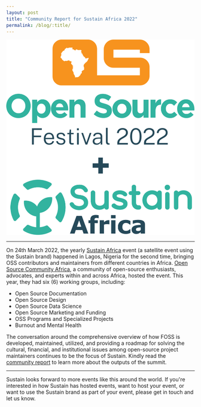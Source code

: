 ```yaml
---
layout: post
title: "Community Report for Sustain Africa 2022"
permalink: /blog/:title/
---
```

    
![image](/assets/img/events/sustain-africa-2022.svg)

---

On 24th March 2022, the yearly [Sustain Africa](https://festival.oscafrica.org/2022/sustain-africa) event (a satellite event using the Sustain brand) happened in Lagos, Nigeria for the second time, bringing OSS contributors and maintainers from different countries in Africa. [Open Source Community Africa](https://oscafrica.org), a community of open-source enthusiasts, advocates, and experts within and across Africa, hosted the event. This year, they had six (6) working groups, including:

* Open Source Documentation
* Open Source Design
* Open Source Data Science
* Open Source Marketing and Funding
* OSS Programs and Specialized Projects
* Burnout and Mental Health

The conversation around the comprehensive overview of how FOSS is developed, maintained, utilized, and providing a roadmap for solving the cultural, financial, and institutional issues among open-source project maintainers continues to be the focus of Sustain. Kindly read the [community report](https://blog.oscafrica.org/sustain-africa-2022-community-report) to learn more about the outputs of the summit.

---

<p class="highlight">
Sustain looks forward to more events like this around the world. If you're interested in how Sustain has hosted events, want to host your event, or want to use the Sustain brand as part of your event, please get in touch and let us know.
</p>
